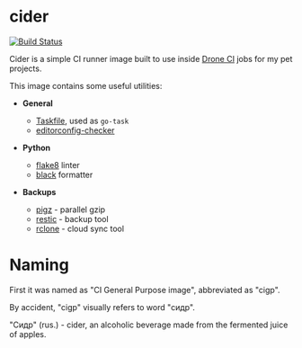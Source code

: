 # cider

[![Build Status](https://drone.agrrh.com/api/badges/agrrh/cider/status.svg)](https://drone.agrrh.com/agrrh/cider)

Cider is a simple CI runner image built to use inside [Drone CI](https://www.drone.io/) jobs for my pet projects.

This image contains some useful utilities:

- **General**

  - [Taskfile](https://taskfile.dev/), used as `go-task`
  - [editorconfig-checker](https://editorconfig-checker.github.io/)

- **Python**
  - [flake8](https://github.com/pycqa/flake8) linter
  - [black](https://github.com/psf/black) formatter

- **Backups**
  - [pigz](https://zlib.net/pigz/) - parallel gzip
  - [restic](https://restic.net/) - backup tool
  - [rclone](https://rclone.org/) - cloud sync tool

# Naming

First it was named as "CI General Purpose image", abbreviated as "cigp".

By accident, "cigp" visually refers to word "сидр".

"Сидр" (rus.) - cider, an alcoholic beverage made from the fermented juice of apples.
